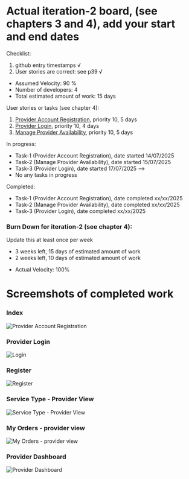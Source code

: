 # Actual iteration-2 board, (see chapters 3 and 4), add your start and end dates 

Checklist: 
1. github entry timestamps √
2. User stories are correct: see p39 √

* Assumed Velocity: 90 % 
* Number of developers: 4
* Total estimated amount of work: 15 days

User stories or tasks (see chapter 4):
1. [Provider Account Registration](./user_stories/user_stories.md), priority 10, 5 days
2. [Provider Login](./user_stories/user_stories.md), priority 10, 4 days
3. [Manage Provider Availability](./user_stories/user_stories.md), priority 10, 5 days
 

<!-- 5. [Manage Provider Availability](./user_stories/user_stories.md), priority 10, 1.5 days -->
<!-- 6. [Provider Login](./user_stories/user_stories.md), priority 10, 1.5 days -->
<!-- 7. [Provider Account Registration](./user_stories/user_stories.md), priority 10, 1.5 days -->



In progress:
* Task-1 (Provider Account Registration), date started 14/07/2025
* Task-2 (Manage Provider Availability), date started 15/07/2025
* Task-3 (Provider Login), date started 17/07/2025 -->
* No any tasks in progress

Completed:
* Task-1 (Provider Account Registration), date completed xx/xx/2025
* Task-2 (Manage Provider Availability), date completed xx/xx/2025
* Task-3 (Provider Login), date completed xx/xx/2025



### Burn Down for iteration-2 (see chapter 4):
Update this at least once per week
* 3 weeks left, 15 days of estimated amount of work 
* 2 weeks left, 10 days of estimated amount of work
<!-- * 1 weeks left, xx days
* 0 weeks left, xx days -->
* Actual Velocity: 100% 

# Screemshots of completed work

### Index
![Provider Account Registration](iteation1_images/Home.jpeg)

### Provider Login
![Login](iteation1_images/Login.jpeg)

### Register
![Register](iteation1_images/Register.jpeg)

### Service Type - Provider View
![Service Type - Provider View](iteation1_images/ServicesType_Provider.jpeg)

### My Orders - provider view
![My Orders - provider view](iteation1_images/MyOrdersProviders.jpeg)

### Provider Dashboard
![Provider Dashboard](iteation1_images/ProviderDashboard.jpeg)

